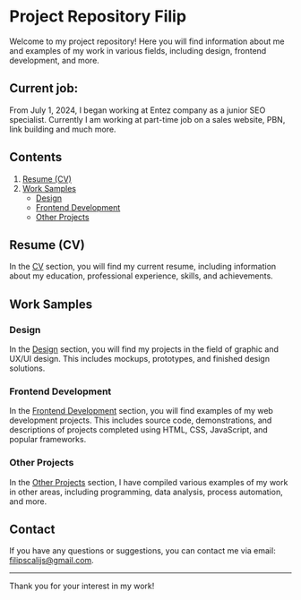 # Project Repository Filip

Welcome to my project repository! Here you will find information about me and examples of my work in various fields, including design, frontend development, and more.

## Current job: 
From July 1, 2024, I began working at Entez company as a junior SEO specialist. Currently I am working at part-time job on a sales website, PBN, link building and much more.

## Contents

1. [Resume (CV)](#resume-cv)
2. [Work Samples](#work-samples)
   - [Design](#design)
   - [Frontend Development](#frontend-development)
   - [Other Projects](#other-projects)

## Resume (CV)

In the [CV](./path/to/cv.pdf) section, you will find my current resume, including information about my education, professional experience, skills, and achievements.

## Work Samples

### Design

In the [Design](./design) section, you will find my projects in the field of graphic and UX/UI design. This includes mockups, prototypes, and finished design solutions.

### Frontend Development

In the [Frontend Development](./frontend) section, you will find examples of my web development projects. This includes source code, demonstrations, and descriptions of projects completed using HTML, CSS, JavaScript, and popular frameworks.

### Other Projects

In the [Other Projects](./other-projects) section, I have compiled various examples of my work in other areas, including programming, data analysis, process automation, and more.

## Contact

If you have any questions or suggestions, you can contact me via email: [filipscalijs@gmail.com](mailto:filipscalijs@gmail.com).

---

Thank you for your interest in my work!
